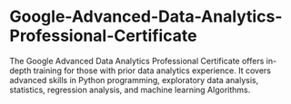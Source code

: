 # Google-Advanced-Data-Analytics-Professional-Certificate
The Google Advanced Data Analytics Professional Certificate offers in-depth training for those with prior data analytics experience. It covers advanced skills in Python programming, exploratory data analysis, statistics, regression analysis, and machine learning Algorithms.
